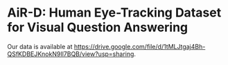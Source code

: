 # AiR-D: Human Eye-Tracking Dataset for Visual Question Answering
Our data is available at https://drive.google.com/file/d/1tMLJtgaj4Bh-QSfKDBEJKnokN9Il7BQB/view?usp=sharing.
